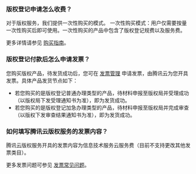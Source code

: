 ### 版权登记申请怎么收费？
对于版权服务，我们提供一次性购买的模式。
一次性购买模式：用户仅需要按量一次性购买后即可使用。一次性购买的产品中包含了版权登记规费以及服务费。

更多详情请参见 [购买指南](https://cloud.tencent.com/document/product/1215/44446)。

### 版权登记付款后怎么申请发票？
您购买版权产品，待发货成功后，您可在 [发票管理](https://console.cloud.tencent.com/expense/invoice) 申请发票，由腾讯云为您开具发票。具体产品发货节点如下：
- 若您购买的是版权登记普通办理类型的产品，待材料申报至版权局并受理成功（以版权局下发受理通知书为准），即为发货成功。
- 若您购买的是版权登记加急办理类型的产品，待材料申报至版权局并完成审查（以版权下发审查结果通知书为准），即为发货成功。


### 如何填写腾讯云版权服务的发票内容？
腾讯云版权服务开具的发票内容为信息技术服务云服务费（目前不支持更改其他发票类目）。

更多发票问题可参见 [发票常见问题](https://cloud.tencent.com/document/product/555/7718)。
